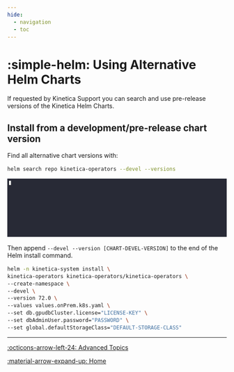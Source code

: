 ```yaml
---
hide:
  - navigation
  - toc
---
```

# :simple-helm: Using Alternative Helm Charts

If requested by Kinetica Support you can search and use pre-release versions of the Kinetica Helm Charts.

## Install from a development/pre-release chart version

Find all alternative chart versions with:

``` sh title="Find alternative chart versions"
helm search repo kinetica-operators --devel --versions
```

![helm_alternative_versions](../images/helm_alternative_versions.gif)

Then append `--devel --version [CHART-DEVEL-VERSION]` to the end of the Helm install command.

``` sh title="Helm install kinetica-operators"
helm -n kinetica-system install \
kinetica-operators kinetica-operators/kinetica-operators \
--create-namespace \
--devel \
--version 72.0 \
--values values.onPrem.k8s.yaml \
--set db.gpudbCluster.license="LICENSE-KEY" \
--set dbAdminUser.password="PASSWORD" \
--set global.defaultStorageClass="DEFAULT-STORAGE-CLASS"
```

---

[:octicons-arrow-left-24: Advanced Topics](index.md "Advanced Topic Page")

[:material-arrow-expand-up: Home](../index.md "Home Page")